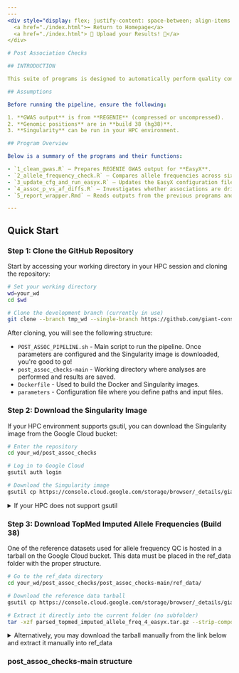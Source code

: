 ```yaml
---
---
<div style="display: flex; justify-content: space-between; align-items: center;">
  <a href="./index.html">⬅️ Return to Homepage</a>
  <a href="./index.html"> 🎉 Upload your Results! 🎉</a>
</div>

# Post Association Checks

## INTRODUCTION

This suite of programs is designed to automatically perform quality control (QC) of GWAS results. Most of the analyses are based on QC steps performed by **EasyX**, an R package that combines functions from **EasyStrata** and **EasyQC**.

## Assumptions

Before running the pipeline, ensure the following:

1. **GWAS output** is from **REGENIE** (compressed or uncompressed).
2. **Genomic positions** are in **build 38 (hg38)**.
3. **Singularity** can be run in your HPC environment.

## Program Overview

Below is a summary of the programs and their functions:

- `1_clean_gwas.R` – Prepares REGENIE GWAS output for **EasyX**.  
- `2_allele_frequency_check.R` – Compares allele frequencies across six different genetic ancestries (**AFR**, **AMR**, **MID**, **EUR**, **EAS**, and **SAS**).  
- `3_update_cfg_and_run_easyx.R` – Updates the EasyX configuration file with your input data and threshold parameters, and then runs EasyX.  
- `4_assoc_p_vs_af_diffs.R` – Investigates whether associations are driven by a specific subpopulation (e.g., Finnish among Europeans).  
- `5_report_wrapper.Rmd` – Reads outputs from the previous programs and summarizes the findings in a report.

---
```


## Quick Start

### Step 1: Clone the GitHub Repository

Start by accessing your working directory in your HPC session and cloning the repository:

```bash
# Set your working directory
wd=your_wd
cd $wd

# Clone the development branch (currently in use)
git clone --branch tmp_wd --single-branch https://github.com/giant-consortium/post_assoc_checks.git
```
After cloning, you will see the following structure:

- `POST_ASSOC_PIPELINE.sh` - Main script to run the pipeline. Once parameters are configured and the Singularity image is downloaded, you're good to go!
- `post_assoc_checks-main` - Working directory where analyses are performed and results are saved.
- `Dockerfile` - Used to build the Docker and Singularity images.
- `parameters` - Configuration file where you define paths and input files.

### Step 2: Download the Singularity Image

If your HPC environment supports gsutil, you can download the Singularity image from the Google Cloud bucket:

```bash
# Enter the repository
cd your_wd/post_assoc_checks

# Log in to Google Cloud
gsutil auth login

# Download the Singularity image
gsutil cp https://console.cloud.google.com/storage/browser/_details/giant_deeper_imputation/singularity_containers/post_assoc_qc_latest.sif?pageState=(%22StorageObjectListTable%22:(%22f%22:%22%255B%255D%22))&inv=1&invt=Ab1weA post_assoc_qc_latest.sif
```
<details>
<summary>If your HPC does not support gsutil</summary>, download the file manually from the following link: [Download `post_assoc_qc_latest.sif`](https://console.cloud.google.com/storage/browser/giant_deeper_imputation/singularity_containers?pageState=(%22StorageObjectListTable%22:(%22f%22:%22%255B%255D%22))&inv=1&invt=Ab1weA)
</details>

### Step 3: Download TopMed Imputed Allele Frequencies (Build 38)

One of the reference datasets used for allele frequency QC is hosted in a tarball on the Google Cloud bucket. This data must be placed in the ref_data folder with the proper structure.

```bash
# Go to the ref_data directory
cd your_wd/post_assoc_checks/post_assoc_checks-main/ref_data/

# Download the reference data tarball
gsutil cp https://console.cloud.google.com/storage/browser/_details/giant_deeper_imputation/parsed_topmed_imputed_allele_freq_4_easyx.tar.gz?pageState=(%22StorageObjectListTable%22:(%22f%22:%22%255B%255D%22))&inv=1&invt=Ab1weA parsed_topmed_imputed_allele_freq_4_easyx.tar.gz

# Extract it directly into the current folder (no subfolder)
tar -xzf parsed_topmed_imputed_allele_freq_4_easyx.tar.gz --strip-components=1
```
<details>
<summary>Alternatively, you may download the tarball manually from the link below and extract it manually into ref_data</summary>/: Download `parsed_topmed_imputed_allele_freq_4_easyx.tar.gz`</details>

### post_assoc_checks-main structure
